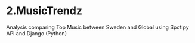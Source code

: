 # 2.MusicTrendz
 Analysis comparing Top Music between Sweden and Global using Spotipy API and Django (Python)
